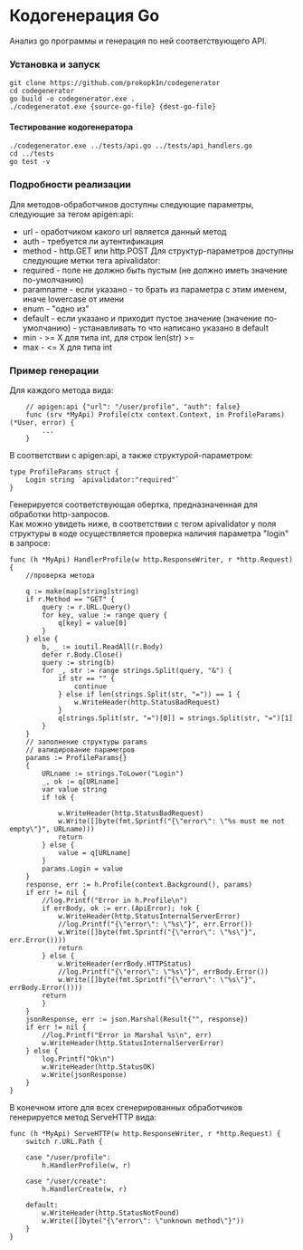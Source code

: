 # Кодогенерация Go
Анализ go программы и генерация по ней соответствующего API.

### Установка и запуск
    git clone https://github.com/prokopk1n/codegenerator
    cd codegenerator
    go build -o codegenerator.exe .
    ./codegeneratot.exe {source-go-file} {dest-go-file}
#### Тестирование кодогенератора
    ./codegenerator.exe ../tests/api.go ../tests/api_handlers.go
    cd ../tests
    go test -v

### Подробности реализации
Для методов-обработчиков доступны следующие параметры, следующие за тегом apigen:api:
- url - оработчиком какого url является данный метод
- auth - требуется ли аутентификация
- method - http.GET или http.POST
Для структур-параметров доступны следующие метки тега apivalidator:
- required - поле не должно быть пустым (не должно иметь значение по-умолчанию)
- paramname - если указано - то брать из параметра с этим именем, иначе lowercase от имени
- enum - "одно из"
- default - если указано и приходит пустое значение (значение по-умолчанию) - устанавливать то что написано указано в default
- min - >= X для типа int, для строк len(str) >=
- max - <= X для типа int

### Пример генерации
Для каждого метода вида:
```
    // apigen:api {"url": "/user/profile", "auth": false}
    func (srv *MyApi) Profile(ctx context.Context, in ProfileParams) (*User, error) {
        ...
    }
```
В соответствии с apigen:api, а также структурой-параметром:
```
type ProfileParams struct {
	Login string `apivalidator:"required"`
}
```

Генерируется соответствующая обертка, предназначенная для обработки http-запросов.<br>
Как можно увидеть ниже, в соответствии с тегом apivalidator у поля структуры в коде осуществляется проверка наличия параметра "login" в запросе:
```
func (h *MyApi) HandlerProfile(w http.ResponseWriter, r *http.Request) {
	//проверка метода
	
	q := make(map[string]string)
	if r.Method == "GET" {
		query := r.URL.Query()
		for key, value := range query {
			q[key] = value[0]
		}
	} else {
		b, _ := ioutil.ReadAll(r.Body)
		defer r.Body.Close()
		query := string(b)
		for _, str := range strings.Split(query, "&") {
			if str == "" {
				continue
			} else if len(strings.Split(str, "=")) == 1 {
				w.WriteHeader(http.StatusBadRequest)
			}
			q[strings.Split(str, "=")[0]] = strings.Split(str, "=")[1]
		}
	}
	// заполнение структуры params
	// валидирование параметров
	params := ProfileParams{}
	{
		URLname := strings.ToLower("Login")
		_, ok := q[URLname]
		var value string
		if !ok {
			
			w.WriteHeader(http.StatusBadRequest)
			w.Write([]byte(fmt.Sprintf("{\"error\": \"%s must me not empty\"}", URLname)))
			return		
		} else {
			value = q[URLname]
		}
		params.Login = value	
	}
	response, err := h.Profile(context.Background(), params)
	if err != nil {
		//log.Printf("Error in h.Profile\n")
		if errBody, ok := err.(ApiError); !ok {
			w.WriteHeader(http.StatusInternalServerError)
			//log.Printf("{\"error\": \"%s\"}", err.Error())
			w.Write([]byte(fmt.Sprintf("{\"error\": \"%s\"}", err.Error())))
			return
		} else {
			w.WriteHeader(errBody.HTTPStatus)
			//log.Printf("{\"error\": \"%s\"}", errBody.Error())
			w.Write([]byte(fmt.Sprintf("{\"error\": \"%s\"}", errBody.Error())))
		return
		}
	}
	jsonResponse, err := json.Marshal(Result{"", response})
	if err != nil {
		//log.Printf("Error in Marshal %s\n", err)
		w.WriteHeader(http.StatusInternalServerError)
	} else {
		log.Printf("Ok\n")
		w.WriteHeader(http.StatusOK)
		w.Write(jsonResponse)
	}
}
```
В конечном итоге для всех сгенерированных обработчиков генерируется метод ServeHTTP вида:
```
func (h *MyApi) ServeHTTP(w http.ResponseWriter, r *http.Request) {
	switch r.URL.Path {
	
	case "/user/profile":
		h.HandlerProfile(w, r)
	
	case "/user/create":
		h.HandlerCreate(w, r)
	
	default:
		w.WriteHeader(http.StatusNotFound)
		w.Write([]byte("{\"error\": \"unknown method\"}"))
	}
}
```
